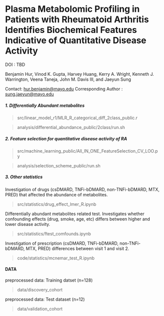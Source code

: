 Plasma Metabolomic Profiling in Patients with Rheumatoid Arthritis Identifies Biochemical Features Indicative of Quantitative Disease Activity
=========================

DOI : TBD

Benjamin Hur, Vinod K. Gupta, Harvey Huang, Kerry A. Wright, Kenneth J. Warrington, Veena Taneja, John M. Davis III, and Jaeyun Sung

Contact: hur.benjamin@mayo.edu
Corresponding Author : sung.jaeyun@mayo.edu


##### 1. Differentially Abundant metabolites

>src/linear_model_r1/MLR_R_categorical_diff_2class_public.r

>analysis/differential_abundance_public/2class/run.sh

##### 2. Feature selection for quantitative disease activity of RA

>src/machine_learning_public/All_IN_ONE_FeatureSelection_CV_LOO.py

>analysis/selection_scheme_public/run.sh

##### 3. Other statistics

Investigation of drugs (csDMARD, TNFi-bDMARD, non-TNFi-bDMARD, MTX, PRED) that affected the abundance of metabolites.
>src/statistics/drug_effect_lmer_R.ipynb

Differentially abundant metabolites related test. 
Investigates whether confounding effects (drug, smoke, age, etc) differs between higher and lower disease activity.
>src/statistics/ftest_comfounds.ipynb

Investigation of prescription (csDMARD, TNFi-bDMARD, non-TNFi-bDMARD, MTX, PRED) differences between visit 1 and visit 2.
>code/statistics/mcnemar_test_R.ipynb


#### DATA

preprocessed data: Training datset (n=128)
>data/discovery_cohort

preprocessed data: Test dataset (n=12)
>data/validation_cohort

